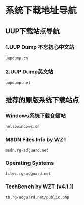 # 系统下载地址导航

## UUP下载站点导航

### 1.UUP Dump 不忘初心中文站

    uupdump.cn

### 2.UUP Dump英文站

    uupdump.net

## 推荐的原版系统下载站点

### Windows系统下载仓储站

    hellowindows.cn

###  MSDN Files Info by WZT

    msdn.rg-adguard.net

###  Operating Systems

    files.rg-adguard.net

### TechBench by WZT (v4.1.1)

    tb.rg-adguard.net/public.php
